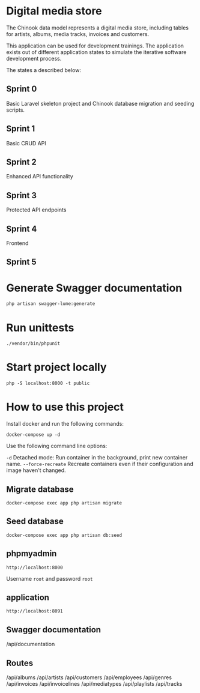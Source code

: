 # Digital media store

The Chinook data model represents a digital media store, including tables for artists, albums, media tracks, invoices and customers.

This application can be used for development trainings. The application exists out of different application states to simulate the iterative software development process.

The states a described below:

## Sprint 0
Basic Laravel skeleton project and Chinook database migration and seeding scripts.

## Sprint 1
Basic CRUD API

## Sprint 2
Enhanced API functionality

## Sprint 3
Protected API endpoints

## Sprint 4
Frontend

## Sprint 5


# Generate Swagger documentation
`php artisan swagger-lume:generate`

# Run unittests
`./vendor/bin/phpunit`

# Start project locally
`php -S localhost:8000 -t public`

# How to use this project

Install docker and run the following commands:

`docker-compose up -d`

Use the following command line options:

`-d` Detached mode: Run container in the background, print new container name.
`--force-recreate` Recreate containers even if their configuration and image haven't changed.


## Migrate database
`docker-compose exec app php artisan migrate`

## Seed database
`docker-compose exec app php artisan db:seed`

## phpmyadmin
`http://localhost:8000`

Username `root` and password `root`

## application
`http://localhost:8091`

## Swagger documentation
/api/documentation

## Routes
/api/albums
/api/artists
/api/customers
/api/employees
/api/genres
/api/invoices
/api/invoicelines
/api/mediatypes
/api/playlists
/api/tracks
